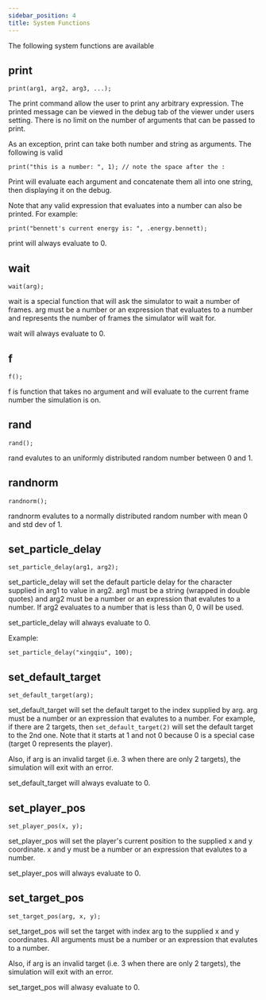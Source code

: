 ```yaml
---
sidebar_position: 4
title: System Functions
---
```


The following system functions are available

## print

```
print(arg1, arg2, arg3, ...);
```

The print command allow the user to print any arbitrary expression. The printed message can be viewed in the debug tab of the viewer under users setting. There is no limit on the number of arguments that can be passed to print.

As an exception, print can take both number and string as arguments. The following is valid

```
print("this is a number: ", 1); // note the space after the :
```

Print will evaluate each argument and concatenate them all into one string, then displaying it on the debug.

Note that any valid expression that evaluates into a number can also be printed. For example:

```
print("bennett's current energy is: ", .energy.bennett);
```

print will always evaluate to 0.

## wait

```
wait(arg);
```

wait is a special function that will ask the simulator to wait a number of frames. arg must be a number or an expression that evaluates to a number and represents the number of frames the simulator will wait for.

wait will always evaluate to 0.

## f

```
f();
```

f is function that takes no argument and will evaluate to the current frame number the simulation is on.

## rand

```
rand();
```

rand evalutes to an uniformly distributed random number between 0 and 1.

## randnorm

```
randnorm();
```

randnorm evalutes to a normally distributed random number with mean 0 and std dev of 1.

## set_particle_delay

```
set_particle_delay(arg1, arg2);
```

set_particle_delay will set the default particle delay for the character supplied in arg1 to value in arg2. arg1 must be a string (wrapped in double quotes) and arg2 must be a number or an expression that evalutes to a number. If arg2 evaluates to a number that is less than 0, 0 will be used.

set_particle_delay will always evaluate to 0.

Example:

```
set_particle_delay("xingqiu", 100);
```

## set_default_target

```
set_default_target(arg);
```

set_default_target will set the default target to the index supplied by arg. arg must be a number or an expression that evalutes to a number. For example, if there are 2 targets, then `set_default_target(2)` will set the default target to the 2nd one. Note that it starts at 1 and not 0 because 0 is a special case (target 0 represents the player).

Also, if arg is an invalid target (i.e. 3 when there are only 2 targets), the simulation will exit with an error.

set_default_target will always evaluate to 0.

## set_player_pos

```
set_player_pos(x, y);
```

set_player_pos will set the player's current position to the supplied x and y coordinate. x and y must be a number or an expression that evalutes to a number.

set_player_pos will always evaluate to 0.

## set_target_pos

```
set_target_pos(arg, x, y);
```

set_target_pos will set the target with index arg to the supplied x and y coordinates. All arguments must be a number or an expression that evalutes to a number.

Also, if arg is an invalid target (i.e. 3 when there are only 2 targets), the simulation will exit with an error.

set_target_pos will alwasy evaluate to 0.
